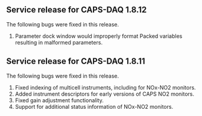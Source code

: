 ##  Service release for CAPS-DAQ 1.8.12

The following bugs were fixed in this release.

1. Parameter dock window would improperly format Packed variables resulting in malformed parameters.

##  Service release for CAPS-DAQ 1.8.11

The following bugs were fixed in this release.

1. Fixed indexing of multicell instruments, including for NOx-NO2 monitors.
2. Added instrument descriptors for early versions of CAPS NO2 monitors.
3. Fixed gain adjustment functionality.
4. Support for additional status information of NOx-NO2 monitors.
